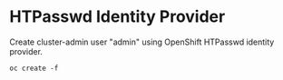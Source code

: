 # HTPasswd Identity Provider

Create cluster-admin user "admin" using OpenShift HTPasswd 
identity provider.

```
oc create -f 
```
